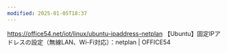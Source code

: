 ```yaml
---
modified: 2025-01-05T18:37
---
```

  

  

  

https://office54.net/iot/linux/ubuntu-ipaddress-netplan 【Ubuntu】固定IPアドレスの設定（無線LAN、Wi-Fi対応）：netplan | OFFICE54